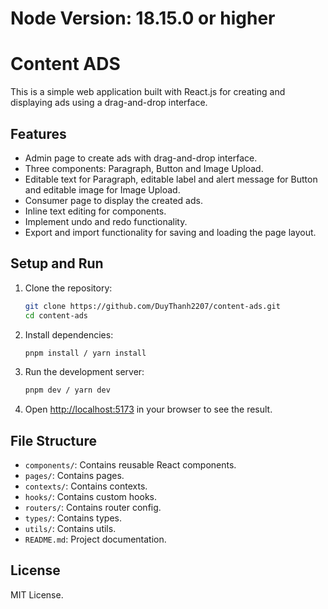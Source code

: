 # Node Version: 18.15.0 or higher

# Content ADS

This is a simple web application built with React.js for creating and displaying ads using a drag-and-drop interface.

## Features

- Admin page to create ads with drag-and-drop interface.
- Three components: Paragraph, Button and Image Upload.
- Editable text for Paragraph, editable label and alert message for Button and editable image for Image Upload.
- Consumer page to display the created ads.
- Inline text editing for components.
- Implement undo and redo functionality.
- Export and import functionality for saving and loading the page layout.

## Setup and Run

1. Clone the repository:

   ```sh
   git clone https://github.com/DuyThanh2207/content-ads.git
   cd content-ads
   ```

2. Install dependencies:

   ```sh
   pnpm install / yarn install
   ```

3. Run the development server:

   ```sh
   pnpm dev / yarn dev
   ```

4. Open [http://localhost:5173](http://localhost:5173) in your browser to see the result.

## File Structure

- `components/`: Contains reusable React components.
- `pages/`: Contains pages.
- `contexts/`: Contains contexts.
- `hooks/`: Contains custom hooks.
- `routers/`: Contains router config.
- `types/`: Contains types.
- `utils/`: Contains utils.
- `README.md`: Project documentation.

## License

MIT License.
